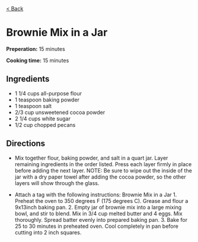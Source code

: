 [< Back](../README.md)

# Brownie Mix in a Jar

**Preperation:** 15 minutes

**Cooking time:** 15 minutes

## Ingredients

* 1 1/4 cups all-purpose flour
* 1 teaspoon baking powder
* 1 teaspoon salt
* 2/3 cup unsweetened cocoa powder
* 2 1/4 cups white sugar
* 1/2 cup chopped pecans

## Directions

* Mix together flour, baking powder, and salt in a quart jar. Layer remaining ingredients in the order listed. Press each layer firmly in place before adding the next layer. NOTE: Be sure to wipe out the inside of the jar with a dry paper towel after adding the cocoa powder, so the other layers will show through the glass.

* Attach a tag with the following instructions: Brownie Mix in a Jar 1. Preheat the oven to 350 degrees F (175 degrees C). Grease and flour a 9x13inch baking pan. 2. Empty jar of brownie mix into a large mixing bowl, and stir to blend. Mix in 3/4 cup melted butter and 4 eggs. Mix thoroughly. Spread batter evenly into prepared baking pan. 3. Bake for 25 to 30 minutes in preheated oven. Cool completely in pan before cutting into 2 inch squares.